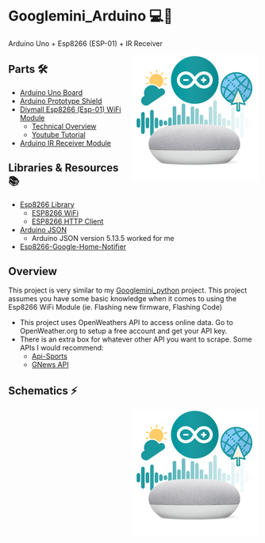 # Googlemini_Arduino 💻📶
Arduino Uno + Esp8266 (ESP-01) + IR Receiver


<p> 
  <img width = 256 height = 256 align='Right' src="https://github.com/Raziz1/Googlemini_Arduino/blob/main/images/googlehome_arduino.png? raw=true">
</p>


## Parts 🛠
  * [Arduino Uno Board](https://www.amazon.ca/Elegoo-Board-ATmega328P-ATMEGA16U2-Arduino/dp/B01EWOE0UU/ref=sr_1_2_sspa?dchild=1&keywords=arduino+uno&qid=1606330712&sr=8-2-spons&psc=1&spLa=ZW5jcnlwdGVkUXVhbGlmaWVyPUEzN01MSk9QUFlPM005JmVuY3J5cHRlZElkPUEwODYwNjg1MzZQOTJaMkpLVlVXNSZlbmNyeXB0ZWRBZElkPUExMDE4ODI0TU9TUDFTWFpNN1Imd2lkZ2V0TmFtZT1zcF9hdGYmYWN0aW9uPWNsaWNrUmVkaXJlY3QmZG9Ob3RMb2dDbGljaz10cnVl)
  * [Arduino Prototype Shield](https://www.amazon.ca/Gikfun-Prototype-Shield-Arduino-EK1038/dp/B012F9S07I/ref=sr_1_1_sspa?crid=35L8C3CMYQ2HS&dchild=1&keywords=arduino+prototyping+shield&qid=1606330755&sprefix=arduino+protot%2Caps%2C164&sr=8-1-spons&psc=1&spLa=ZW5jcnlwdGVkUXVhbGlmaWVyPUFCUlIxVUQ4STREVE8mZW5jcnlwdGVkSWQ9QTAxODc2ODgzQU1YUFdNRTMzUkdYJmVuY3J5cHRlZEFkSWQ9QTA0NDM3NzUxMTdQVTkzSkdDVEI1JndpZGdldE5hbWU9c3BfYXRmJmFjdGlvbj1jbGlja1JlZGlyZWN0JmRvTm90TG9nQ2xpY2s9dHJ1ZQ==)
* [Diymall Esp8266 (Esp-01) WiFi Module](https://www.amazon.ca/Diymall%C2%AE-Esp8266-Wireless-Transceiver-Mega2560/dp/B00O34AGSU/ref=sr_1_1?dchild=1&keywords=diymall+esp8266&qid=1603991104&s=electronics&sr=1-1)
  - [Technical Overview](https://nurdspace.nl/ESP8266#Introduction)
  - [Youtube Tutorial](https://www.youtube.com/watch?v=qU76yWHeQuw)
 *  [Arduino IR Receiver Module](https://www.amazon.ca/C-J-SHOP-Infrared-Wireless-Control/dp/B01EE4VXS0/ref=sr_1_13?dchild=1&keywords=arduino+ir+receiver&qid=1606330873&sr=8-13)
 
## Libraries & Resources 📚
* [Esp8266 Library](https://github.com/sleemanj/ESP8266_Simple)
  - [ESP8266 WiFi](https://arduino-esp8266.readthedocs.io/en/latest/esp8266wifi/readme.html)
  - [ESP8266 HTTP Client](https://github.com/esp8266/Arduino/tree/master/libraries/ESP8266HTTPClient)
* [Arduino JSON](https://github.com/bblanchon/ArduinoJson)
  - Arduino JSON version 5.13.5 worked for me
* [Esp8266-Google-Home-Notifier](https://www.arduino.cc/reference/en/libraries/esp8266-google-home-notifier/)

## Overview
This project is very similar to my [Googlemini_python](https://github.com/Raziz1/Googlemini_Python) project. This project assumes you have some basic knowledge when it comes to using the Esp8266 WiFi Module (ie. Flashing new firmware, Flashing Code)
* This project uses OpenWeathers API to access online data. Go to OpenWeather.org to setup a free account and get your API key.
* There is an extra box for whatever other API you want to scrape. Some APIs I would recommend:
  * [Api-Sports](https://dashboard.api-football.com/)
  * [GNews API](https://gnews.io/)
  
## Schematics ⚡
<p> 
  <img width = 256 height = 256 align='Right' src="https://github.com/Raziz1/Googlemini_Arduino/blob/main/images/googlehome_arduino.png? raw=true">
</p>

